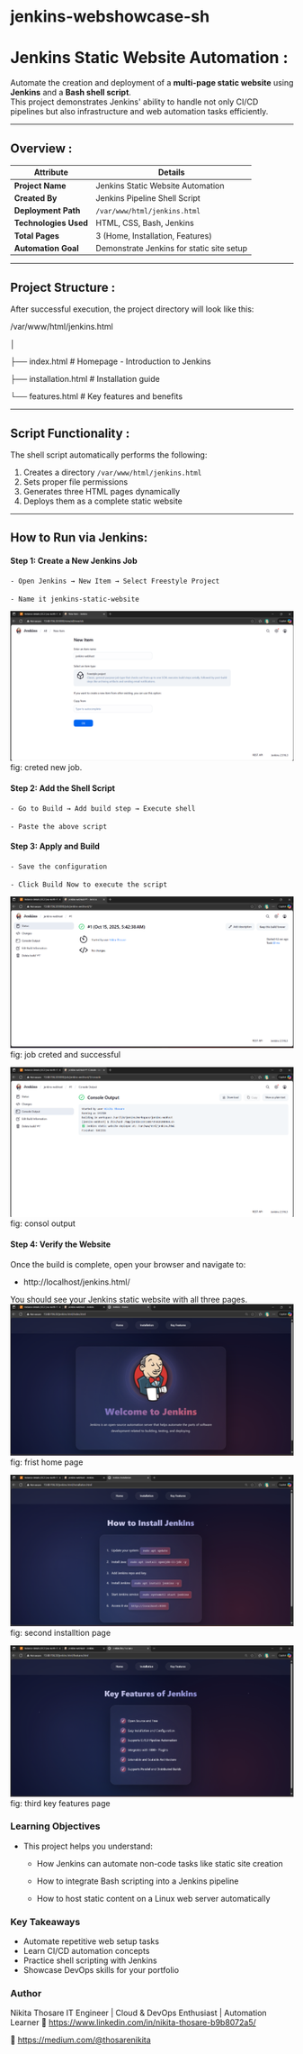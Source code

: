 # jenkins-webshowcase-sh

# Jenkins Static Website Automation :

Automate the creation and deployment of a **multi-page static website** using **Jenkins** and a **Bash shell script**.  
This project demonstrates Jenkins' ability to handle not only CI/CD pipelines but also infrastructure and web automation tasks efficiently.

---

## Overview :

| Attribute | Details |
|------------|----------|
| **Project Name** | Jenkins Static Website Automation |
| **Created By** | Jenkins Pipeline Shell Script |
| **Deployment Path** | `/var/www/html/jenkins.html` |
| **Technologies Used** | HTML, CSS, Bash, Jenkins |
| **Total Pages** | 3 (Home, Installation, Features) |
| **Automation Goal** | Demonstrate Jenkins for static site setup |

---

##  Project Structure :

After successful execution, the project directory will look like this:

/var/www/html/jenkins.html

│

├── index.html # Homepage - Introduction to Jenkins

├── installation.html # Installation guide

└── features.html # Key features and benefits


---

##  Script Functionality :

The shell script automatically performs the following:

1. Creates a directory `/var/www/html/jenkins.html`
2. Sets proper file permissions
3. Generates three HTML pages dynamically
4. Deploys them as a complete static website

---

## How to Run via Jenkins: 

#### Step 1: Create a New Jenkins Job

    - Open Jenkins → New Item → Select Freestyle Project

    - Name it jenkins-static-website

![](./img/Screenshot%202025-10-15%20111124.png)
fig: creted new job.

####  Step 2: Add the Shell Script

    - Go to Build → Add build step → Execute shell

    - Paste the above script


#### Step 3: Apply and Build

    - Save the configuration

    - Click Build Now to execute the script
    
![](./img/Screenshot%202025-10-15%20111252.png)
fig: job creted and successful

![](./img/Screenshot%202025-10-15%20111304.png)
fig: consol output


#### Step 4: Verify the Website

Once the build is complete, open your browser and navigate to:

-  http://localhost/jenkins.html/

You should see your Jenkins static website with all three pages.
![](./img/Screenshot%202025-10-15%20113200.png)
fig: frist home page

![](./img/Screenshot%202025-10-15%20113218.png)
fig: second installtion page

![](./img/Screenshot%202025-10-15%20113237.png)
fig: third key features page


###  Learning Objectives

- This project helps you understand:

    - How Jenkins can automate non-code tasks like static site creation

    - How to integrate Bash scripting into a Jenkins pipeline

    - How to host static content on a Linux web server automatically

### Key Takeaways
- Automate repetitive web setup tasks
- Learn CI/CD automation concepts
- Practice shell scripting with Jenkins
- Showcase DevOps skills for your portfolio

### Author

Nikita Thosare
 IT Engineer | Cloud & DevOps Enthusiast | Automation Learner
🔗 https://www.linkedin.com/in/nikita-thosare-b9b8072a5/

📰 https://medium.com/@thosarenikita
